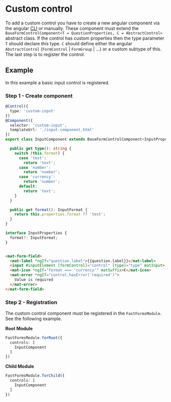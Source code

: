 # Custom control

To add a custom control you have to create a new angular component via the angular
[CLI](https://angular.io/cli/generate#component) or manually. These component must
extend the `BaseFormControlComponent<T = QuestionProperties, C = AbstractControl>`
abstract class. If the control has custom properties then the type parameter `T`
should declare this type. `C` should define either the angular `AbstractControl`
(`FormControl` | `FormGroup` | ...) or a custom subtype of this. The last step is
to register the control.

## Example

In this example a basic input control is registered.

### Step 1 - Create component

```typescript
@Control({
  type: 'custom-input'
})
@Component({
  selector: 'custom-input',
  templateUrl: './input.component.html'
})
export class InputComponent extends BaseFormControlComponent<InputProperties, FormControl> {

  public get type(): string {
    switch (this.format) {
      case 'text':
        return 'text';
      case 'number':
        return 'number';
      case 'currency':
        return 'number';
      default:
        return 'text';
    }
  }

  public get format(): InputFormat {
    return this.properties.format ?? 'text';
  }
}

interface InputProperties {
  format?: InputFormat;
}
```

```html

<mat-form-field>
  <mat-label *ngIf="question.label">{{question.label}}</mat-label>
  <input #inputElement [formControl]="control" [type]="type" matInput>
  <mat-icon *ngIf="format === 'currency'" matSuffix>€</mat-icon>
  <mat-error *ngIf="control.hasError('required')">
    Value is required
  </mat-error>
</mat-form-field>
```

### Step 2 - Registration

The custom control component must be registered in the `FastFormsModule`. See
the following example.

**Root Module**

```typescript
FastFormsModule.forRoot({
  controls: [
    InputComponent
  ]
})
```

**Child Module**

```typescript
FastFormsModule.forChild({
  controls: [
    InputComponent
  ]
})
```
